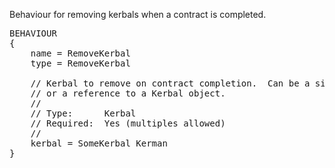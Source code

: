 Behaviour for removing kerbals when a contract is completed.

<pre>
BEHAVIOUR
{
    name = RemoveKerbal
    type = RemoveKerbal

    // Kerbal to remove on contract completion.  Can be a simple kerbal name
    // or a reference to a Kerbal object.
    //
    // Type:      Kerbal
    // Required:  Yes (multiples allowed)
    //
    kerbal = SomeKerbal Kerman
}
</pre>
